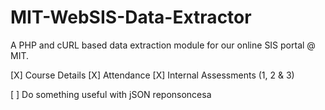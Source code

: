 # MIT-WebSIS-Data-Extractor

A PHP and cURL based data extraction module for our online SIS portal @ MIT.

[X] Course Details
[X] Attendance
[X] Internal Assessments (1, 2 & 3)

[ ] Do something useful with jSON reponsoncesa 
